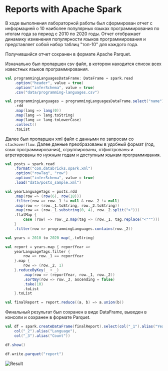# Reports with Apache Spark

В ходе выполнения лабораторной работы был сформирован отчет с информацией о 10 наиболее популярных языках программирования по итогам года за период с 2010 по 2020 годы. Отчет отображает динамику изменения популярности языков программирования и представляет собой набор таблиц "топ-10" для каждого года.

Получившийся отчет сохранен в формате Apache Parquet.

Изначально был пропаршен csv файл, в котором находится список всех известных языков программирования.

```Scala
val programmingLanguagesDataFrame: DataFrame = spark.read
	.option("header", value = true)
	.option("inferSchema", value = true)
	.csv("data/programming-languages.csv")

val programmingLanguages = programmingLanguagesDataFrame.select("name")
	.rdd
	.map(lang => lang(0))
	.map(lang => lang.toString)
	.map(lang => lang.toLowerCase)
	.collect()
	.toList
```

Далее был пропаршен xml файл с данными по запросам со `stackoverflow`. Далее данные преобразованы в удобный формат (год, язык программирования),
сгруппированы, отфилтрованы и агрегированы по нужным годам и доступным языкам программивания.

```Scala
val posts = spark.read
	.format("com.databricks.spark.xml")
	.option("rowTag", "row")
	.option("inferSchema", value = true)
	.load("data/posts_sample.xml")

val yearLanguageTags = posts.rdd
	.map(row => (row(6), row(18)))
	.filter(row => row._1 != null & row._2 != null)
	.map(row => (row._1.toString, row._2.toString))
	.map(row => (row._1.substring(0, 4), row._2.split(">")))
	.flatMap {
		case (row) => row._2.map(tag => (row._1, tag.replace("<""")))
	}
	.filter(row => programmingLanguages.contains(row._2))

val years = 2010 to 2020 map(_.toString)

val report = years.map { reportYear =>
	yearLanguageTags.filter {
		row => row._1 == reportYear
	}.map {
		row => (row._2, 1)
	}.reduceByKey(_ + _)
		.map(row => (reportYear, row._1, row._2))
		.sortBy(row => row._3, ascending = false)
		.take(10)
		.toList
	}.toList

val finalReport = report.reduce((a, b) => a.union(b))
```

Финальный результат был сохранен в виде DataFrame, выведен в консоли и сохранен в формате Parquet.

```Scala
val df = spark.createDataFrame(finalReport).select(col("_1").alias("Year"),
	col("_2").alias("Language"),
	col("_3").alias("Count"))

df.show()

df.write.parquet("report")
```

![Result](https://i.imgur.com/MNY2frb.png)
